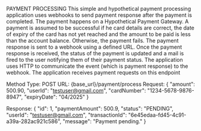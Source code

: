 PAYMENT PROCESSING 
This simple and hypothetical payment processing application uses webhooks to send payment response after the payment is completed. The payment happens on a Hypothetical Payment Gateway.
A payment is assumed to be successful if he card details are correct, the date of expiry of the card has not yet reached and the amount to be paid is less than the account balance. Otherwise,
the payment fails. The payment response is sent to a webhook using a defined URL.
Once the payment response is received, the status of the payment is updated and a mail is fired to the user notifying them of their payment status. The application uses HTTP to communicate
the event (which is payment response) to the webhook.
The application receives payment requests on this endpoint

Method Type: POST 
URL: {base_url}/payment/process
Request: 
    {
        "amount": 500.90,
        "userId": "testuser@gmail.com",
        "cardNumber": "1234-5678-9876-8947",
        "expiryDate": "04/2025"
    }

Response: 
{
    "id": 1,
    "paymentAmount": 500.9,
    "status": "PENDING",
    "userId": "testuser@gmail.com",
    "transactionId": "6e45edaa-fd45-4c91-a39a-282ac921c586",
    "message": "Payment pending."
}
